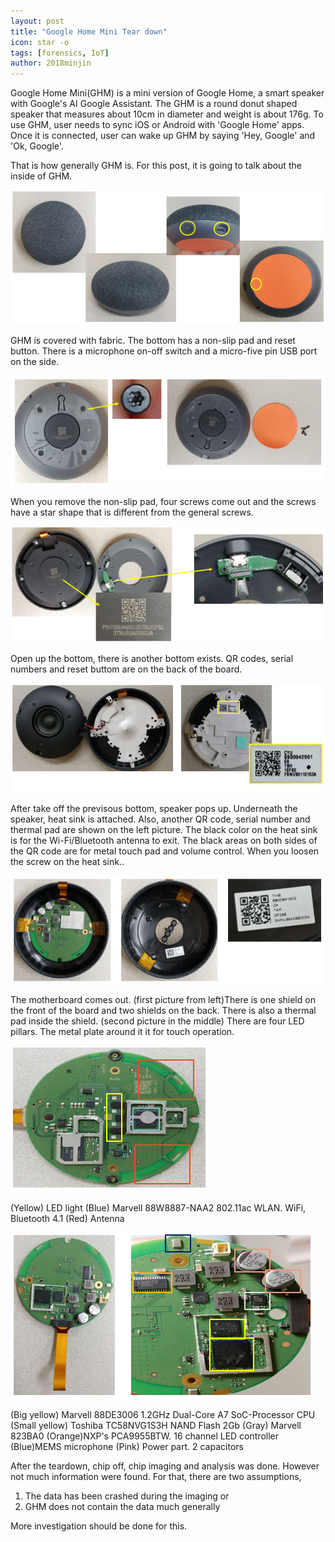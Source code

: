 ```yaml
---
layout: post
title: "Google Home Mini Tear down"
icon: star -o
tags: [forensics, IoT]
author: 2018minjin
---
```


Google Home Mini(GHM) is a mini version of Google Home, a smart speaker with Google's AI Google Assistant. The GHM is a round donut shaped speaker that measures about 10cm in diameter and weight is about 176g. To use GHM, user needs to sync iOS or Android with 'Google Home' apps. Once it is connected, user can wake up GHM by saying 'Hey, Google' and 'Ok, Google'.

That is how generally GHM is. For this post, it is going to talk about the inside of GHM.

<img src="/img/08GHM01.PNG" style="text-align: center;"/>

GHM is covered with fabric. The bottom has a non-slip pad and reset button. There is a microphone on-off switch and a micro-five pin USB port on the side.


<img src="/img/08GHM02.PNG" style="text-align: center;"/>

When you remove the non-slip pad, four screws come out and the screws have a star shape that is different from the general screws.


<img src="/img/08GHM03.PNG" style="text-align: center;"/>

Open up the bottom, there is another bottom exists. QR codes, serial numbers and reset buttom are on the back of the board.


<img src="/img/08GHM04.PNG" style="text-align: center;"/>

After take off the previsous bottom, speaker pops up. Underneath the speaker, heat sink is attached. Also, another QR code, serial number and thermal pad are shown on the left picture. The black color on the heat sink is for the Wi-Fi/Bluetooth antenna to exit. The black areas on both sides of the QR code are for metal touch pad and volume control.
When you loosen the screw on the heat sink..

<img src="/img/08GHM05.PNG" style="text-align: center;"/>

The motherboard comes out. (first picture from left)There is one shield on the front of the board and two shields on the back. There is also a thermal pad inside the shield.
(second picture in the middle) There are four LED pillars. The metal plate around it it for touch operation.

<img src="/img/08GHM06.PNG" style="text-align: center;"/>

(Yellow) LED light
(Blue) Marvell 88W8887-NAA2 802.11ac WLAN. WiFi, Bluetooth 4.1
(Red) Antenna

<img src="/img/08GHM07.PNG" style="text-align: center;"/>

(Big yellow) Marvell 88DE3006 1.2GHz Dual-Core A7 SoC-Processor CPU
(Small yellow) Toshiba TC58NVG1S3H NAND Flash 2Gb 
(Gray) Marvell 823BA0
(Orange)NXP's PCA9955BTW. 16 channel LED controller
(Blue)MEMS microphone
(Pink) Power part. 2 capacitors

After the teardown, chip off, chip imaging and analysis was done. However not much information were found. 
For that, there are two assumptions,
1. The data has been crashed during the imaging or
2. GHM does not contain the data much generally

More investigation should be done for this.

